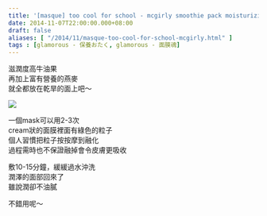 ```yaml
---
title: '[masque] too cool for school - mcgirly smoothie pack moisturizing'
date: 2014-11-07T22:00:00.000+08:00
draft: false
aliases: [ "/2014/11/masque-too-cool-for-school-mcgirly.html" ]
tags : [glamorous - 保養おたく, glamorous - 面膜魂]
---
```


滋潤度高牛油果  
再加上富有營養的燕麥  
就全都放在乾旱的面上吧～  

![](/images/tcfsgreenpack.jpg)

一個mask可以用2-3次  
cream狀的面膜裡面有綠色的粒子  
個人習慣把粒子按按摩到融化  
過程需時也不保證融掉會令皮膚更吸收  
  
敷10-15分鐘，緩緩過水沖洗  
潤澤的面部回來了  
雖說潤卻不油膩  
  
不錯用呢～

